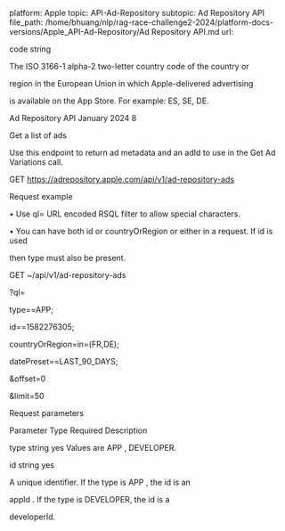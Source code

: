 platform: Apple
topic: API-Ad-Repository
subtopic: Ad Repository API
file_path: /home/bhuang/nlp/rag-race-challenge2-2024/platform-docs-versions/Apple_API-Ad-Repository/Ad Repository API.md
url: <EMPTY>

code string

The ISO 3166-1 alpha-2 two-letter country code of the country or

region in the European Union in which Apple-delivered advertising

is available on the App Store. For example: ES, SE, DE.



Ad Repository API January 2024 8

Get a list of ads



Use this endpoint to return ad metadata and an adId to use in the Get Ad Variations call.



GET https://adrepository.apple.com/api/v1/ad-repository-ads



Request example

• Use ql= URL encoded RSQL filter to allow special characters.

• You can have both id or countryOrRegion or either in a request. If id is used

then type must also be present.

GET ~/api/v1/ad-repository-ads

?ql=

type==APP;

id==1582276305;

countryOrRegion=in=(FR,DE);

datePreset==LAST_90_DAYS;

\&offset=0

\&limit=50



Request parameters



Parameter Type Required Description



type string yes Values are APP , DEVELOPER.



id string yes

A unique identifier. If the type is APP , the id is an

appId . If the type is DEVELOPER, the id is a

developerId.